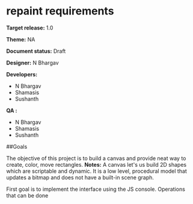 repaint requirements
====================


**Target release:**
1.0

**Theme:**
NA

**Document status:**
Draft

**Designer:**
N Bhargav

**Developers:**  
* N Bhargav  
* Shamasis  
* Sushanth

**QA :**  
* N Bhargav  
* Shamasis  
* Sushanth  

##Goals  

The objective of this project is to build a canvas and provide neat way to create, color, move 
rectangles.
**Notes:**
A canvas let's us build 2D shapes which are scriptable and dynamic. It is a
low level, procedural model that updates a bitmap and does not have a built-in scene graph.

First goal is to implement the interface using the JS console.
Operations that can be done 